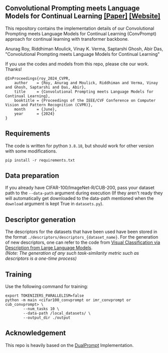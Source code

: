 ## Convolutional Prompting meets Language Models for Continual Learning [[Paper]](https://arxiv.org/pdf/2403.20317.pdf) [[Website]](https://cvir.github.io/projects/convprompt)

This repository contains the implementation details of our Convolutional Prompting meets Language Models for Continual Learning (ConvPrompt) approach for continual learning with transformer backbone.

Anurag Roy, Riddhiman Moulick, Vinay K. Verma, Saptarshi Ghosh, Abir Das, "Convolutional Prompting meets Language Models for Continual Learning"
 

If you use the codes and models from this repo, please cite our work. Thanks!

```
@InProceedings{roy_2024_CVPR,
    author    = {Roy, Anurag and Moulick, Riddhiman and Verma, Vinay and Ghosh, Saptarshi and Das, Abir},
    title     = {Convolutional Prompting meets Language Models for Continual Learning},
    booktitle = {Proceedings of the IEEE/CVF Conference on Computer Vision and Pattern Recognition (CVPR)},
    month     = {June},
    year      = {2024}
}
```

## Requirements
The code is written for python `3.8.18`, but should work for other version with some modifications.
```
pip install -r requirements.txt
```
## Data preparation
If you already have CIFAR-100/ImageNet-R/CUB-200, pass your dataset path to the `--data-path` argument during execution
(If they aren't ready they will automatically get downloaded to the data-path mentioned when the `download` argument is kept True in `datasets.py`).

## Descriptor generation
The descriptors for the datasets that have been used have been stored in the format `./descriptors/descriptors_{dataset_name}`. For the generation of new descriptors, one can refer to the code from <a href="https://github.com/sachit-menon/classify_by_description_release">Visual Classification via Description from Large Language Models</a>. <br>
<i>(Note: The generation of any such task-similarity metric such as descriptors is a one-time process)</i>



## Training
Use the following command for training:

```
export TOKENIZERS_PARALLELISM=false
python -m main <cifar100_convprompt or imr_convprompt or cub_convprompt> \
        --num_tasks 10 \
        --data-path /local_datasets/ \
        --output_dir ./output 
```


## Acknowledgement

This repo is heavily based on the  [DualPrompt](https://github.com/JH-LEE-KR/dualprompt-pytorch) Implementation.






